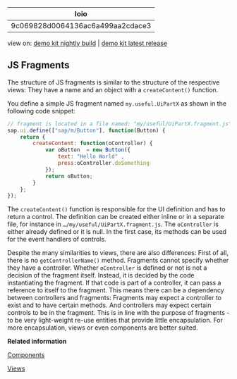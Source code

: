 <!-- loio9c069828d0064136ac6a499aa2cdace3 -->

| loio |
| -----|
| 9c069828d0064136ac6a499aa2cdace3 |

<div id="loio">

view on: [demo kit nightly build](https://openui5nightly.hana.ondemand.com/#/topic/9c069828d0064136ac6a499aa2cdace3) | [demo kit latest release](https://openui5.hana.ondemand.com/#/topic/9c069828d0064136ac6a499aa2cdace3)</div>

## JS Fragments

The structure of JS fragments is similar to the structure of the respective views: They have a name and an object with a `createContent()` function.

You define a simple JS fragment named `my.useful.UiPartX` as shown in the following code snippet:

``` js
// fragment is located in a file named: "my/useful/UiPartX.fragment.js"
sap.ui.define(["sap/m/Button"], function(Button) {
	return {
		createContent: function(oController) {
			var oButton  = new Button({
				text: "Hello World" ,
				press:oController.doSomething
			});
			return oButton;
		}
	}; 
});
```

The `createContent()` function is responsible for the UI definition and has to return a control. The definition can be created either inline or in a separate file, for instance in `…/my/useful/UiPartX.fragment.js`. The `oController` is either already defined or it is null. In the first case, its methods can be used for the event handlers of controls.

Despite the many similarities to views, there are also differences: First of all, there is no `getControllerName()` method. Fragments cannot specify whether they have a controller. Whether `oController` is defined or not is not a decision of the fragment itself. Instead, it is decided by the code instantiating the fragment. If that code is part of a controller, it can pass a reference to itself to the fragment. This means there can be a dependency between controllers and fragments: Fragments may expect a controller to exist and to have certain methods. And controllers may expect certain controls to be in the fragment. This is in line with the purpose of fragments - to be very light-weight re-use entities that provide little encapsulation. For more encapsulation, views or even components are better suited.

**Related information**  


[Components](Components_958ead5.md)

[Views](Views_91f27e3.md)

